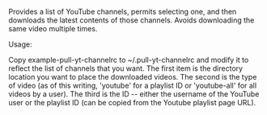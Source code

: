 Provides a list of YouTube channels, permits selecting one, and then
downloads the latest contents of those channels.  Avoids downloading
the same video multiple times.

Usage:

Copy example-pull-yt-channelrc to ~/.pull-yt-channelrc and modify it to reflect the list of channels that you want.  The first item is the directory location you want to place the downloaded videos.  The second is the type of video (as of this writing, 'youtube' for a playlist ID or 'youtube-all' for all videos by a user).  The third is the ID -- either the username of the YouTube user or the playlist ID (can be copied from the Youtube playlist page URL).
